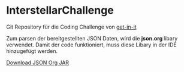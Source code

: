 # InterstellarChallenge

Git Repository für die Coding Challenge von <a href="https://www.get-in-it.de/coding-challenge?utm_source=facebook&utm_medium=cpc&utm_campaign=coding-challenge#challenge">get-in-it</a> 

Zum parsen der bereitgestellten JSON Daten, wird die <b> json.org </b> libary verwendet. Damit der code funktioniert, muss diese Libary
in der IDE hinzugefügt werden.

<a href="http://central.maven.org/maven2/org/json/json/20180813/json-20180813.jar">Download JSON Org JAR</a>




